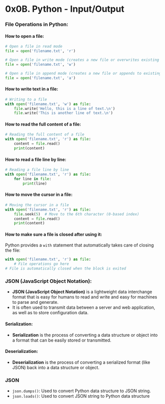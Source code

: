 # 0x0B. Python - Input/Output

### File Operations in Python:

#### How to open a file:
```python
# Open a file in read mode
file = open('filename.txt', 'r')

# Open a file in write mode (creates a new file or overwrites existing content)
file = open('filename.txt', 'w')

# Open a file in append mode (creates a new file or appends to existing content)
file = open('filename.txt', 'a')
```

#### How to write text in a file:
```python
# Writing to a file
with open('filename.txt', 'w') as file:
    file.write('Hello, this is a line of text.\n')
    file.write('This is another line of text.\n')
```

#### How to read the full content of a file:
```python
# Reading the full content of a file
with open('filename.txt', 'r') as file:
    content = file.read()
    print(content)
```

#### How to read a file line by line:
```python
# Reading a file line by line
with open('filename.txt', 'r') as file:
    for line in file:
        print(line)
```

#### How to move the cursor in a file:
```python
# Moving the cursor in a file
with open('filename.txt', 'r') as file:
    file.seek(5)  # Move to the 6th character (0-based index)
    content = file.read()
    print(content)
```

#### How to make sure a file is closed after using it:
Python provides a `with` statement that automatically takes care of closing the file:
```python
with open('filename.txt', 'r') as file:
    # File operations go here
# File is automatically closed when the block is exited
```

### JSON (JavaScript Object Notation):
- **JSON (JavaScript Object Notation)** is a lightweight data interchange format that is easy for humans to read and write and easy for machines to parse and generate.
- It is often used to transmit data between a server and web application, as well as to store configuration data.

#### Serialization:
- **Serialization** is the process of converting a data structure or object into a format that can be easily stored or transmitted.

#### Deserialization:
- **Deserialization** is the process of converting a serialized format (like JSON) back into a data structure or object.

### JSON

- `json.dumps()`: Used to convert Python data structure to JSON string.
- `json.loads()`: Used to convert JSON string to Python data structure
